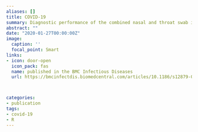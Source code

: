 ```yaml
---
aliases: []
title: COVID-19 
summary: Diagnostic performance of the combined nasal and throat swab in patients admitted to hospital with suspected COVID-19
abstract: ""
date: "2020-01-27T00:00:00Z"
image:
  caption: ''
  focal_point: Smart
links:
- icon: door-open
  icon_pack: fas
  name: published in the BMC Infectious Diseases
  url: https://bmcinfectdis.biomedcentral.com/articles/10.1186/s12879-021-05976-1



categories:
- publication
tags:
- covid-19
- R
---
```


